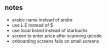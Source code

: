 ## notes
- arabic name instead of andre
- use L.E instead of $
- use local brand instead of starbuchs
- screen to enter price after scanning qrcode
- onboarding screens fails on small screens
